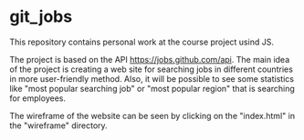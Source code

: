 # git_jobs
This repository contains personal work at the course project usind JS.

The project is based on the API https://jobs.github.com/api.
The main idea of the project is creating a web site for searching jobs in different countries in more user-friendly method. Also, it will be possible to see some statistics like "most popular searching job" or "most popular region" that is searching for employees.

The wireframe of the website can be seen by clicking on the "index.html" in the "wireframe" directory.
